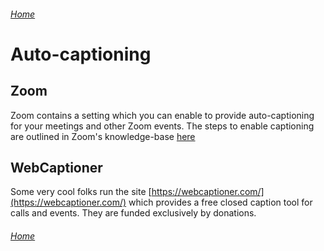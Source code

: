 ###### [Home](https://gleebleneeble.github.io/Being-Me-With-IT/)


# Auto-captioning

## Zoom

Zoom contains a setting which you can enable to provide auto-captioning for your meetings and other Zoom events. The steps to enable captioning are outlined in Zoom's knowledge-base [here](https://support.zoom.us/hc/en-us/articles/207279736-Getting-Started-with-Closed-Captioning)

## WebCaptioner

Some very cool folks run the site [https://webcaptioner.com/](https://webcaptioner.com/) which provides a free closed caption tool for calls and events. They are funded exclusively by donations.

###### [Home](https://gleebleneeble.github.io/Being-Me-With-IT/)
